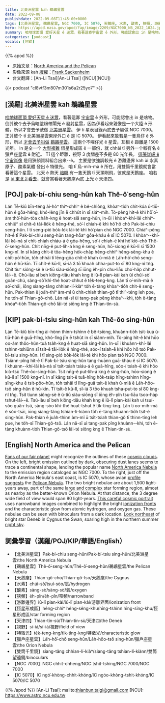 ```yaml
---
title: 北美洲星雲 kah 鵜鶘星雲
date: 2022-09-08
publishdate: 2022-09-08T11:45:00+0800
tags: [北美洲星雲, 鵜鶘星雲, NGC 7000, IC 5070, 天鵝座, 水素, 酸素, 狹頻, 游離邊界, 恆星形成區, 天津四, 視野, 獵戶座星雲, 特徵光, 雙筒千里鏡]
hero: https://apod.nasa.gov/apod/fap/image/2209/NGC7000_NB_2022_1024.jpg
summary: 咱地球面頂 愛好天星 ê 迷眾，看著這寡宇宙雲 ê 外形，可能認會出 in 是啥物。
categories: [podcast]
vocals: [阿錕]
---
```


{{% apod %}}

- 原始文章：[North America and the Pelican](https://apod.nasa.gov/apod/ap220908.html)
- 影像來源 kah [版權][copyright]：[Frank Sackenheim](http://astrophotocologne.de/)
- 台文翻譯：[An-Li Tsai][An-Li Tsai] ([NCU][NCU])

{{< podcast "cl8vtf3m807m301s6a2r25yo7" >}}

## [漢羅] 北美洲星雲 kah 鵜鶘星雲
[咱地球面頂 愛好天星 ê 迷眾][Fans of our fair planet]，看著這寡 [宇宙雲][cosmic clouds] ê 外形，可能認會出 in 是啥物。
倒爿彼个去予烏暗塗粉帶閘光 ê 發射星雲，因為伊看起來親像是一个大陸 ê 形體，所以才會去予號做 [北美洲星雲][North America Nebula]。
伊 tī 星表目錄內底去予編做 NGC 7000。
正爿彼个 tī 北美洲星雲東岸外口 ê 是 IC 5070。
伊看起來敢若是一隻鳥仔 ê 外形，所以 [才會去予叫做][profile suggests] [鵜鶘星雲][Pelican Nebula]。
這兩个不哩仔光 ê 星雲，互相 ê 距離是 1500 光年。
In 是仝一个 [大型複雜][large and complex] 恆星形成區 ê 一部份，就 chhāi tī 另外一个較有名 ê 獵戶座星雲 ê 附近。
Tī 這个距離，視野 3 度闊差不多是 80 光年長。
[這張詳細 ê 宇宙肖像][This careful cosmic portrait] 是用狹頻資料組合出來--ê。
主要是欲強調較光 ê 游離邊界 kah ùi 水素原子、酸素氣體 發出 ê 特徵光。
咱 tī 烏-mih-mà ê 所在，用雙筒千里鏡就會當看著這个星雲。
北天 ê 熱天 [暗暝][night sky] 有一隻天鵝 tī 天頂咧飛，彼就是天鵝座。
咱若是 [ùi 東北爿看去][Look northeast t]，就會當看著天鵝座內底 上光 ê 天津四。

## [POJ] pak-bí-chiu seng-hûn kah Thê-ô͘ seng-hûn
Lán Tē-kiû bīn-téng ài-hòⁿ thiⁿ-chhiⁿ ê bê-chiòng, khòaⁿ-tio̍h chit-kóa ú-tiū-hûn ê gōa-hêng, khó-lêng jīn ē chhu̍t in sī siáⁿ-mih.
Tò-pêng hit-ê khì hō͘ o͘-àm thô͘-hún-tòa cha̍h-kng ê hoat-siā seng-hûn, in-ūi i khòaⁿ-khí-lâi chhiⁿ-chhiūⁿ sī chi̍t-ê tāi-lio̍k ê hêng-thé, só͘-í chiah-ē khì hō͘ hō chò Pak-bí-chiu seng-hûn.
I tī seng-pió bo̍k-lo̍k lāi-té khì hō͘ pian chò NGC 7000.
Chiàⁿ-pêng hit-ê tī Pak-bí-chiu seng-hûn tang-hōaⁿ gōa-kháu ê sī IC 5070.
I khòaⁿ--khí-lâi ká-ná sī chi̍t-chiah chiáu-á ê gōa-hêng, só͘-í chiah-ē khì hō͘ kiò-chò Thê-ô͘-seng-hûn.
Chit nn̄g-ê put-lih-á kng ê seng-hûn, hō͘-siong ê kū-lî sī 1500 kng-nî.
In sī kâng chi̍t-ê tōa-hêng ho̍k-cha̍p hêng-chhiⁿ hêng-sêng-khu ê chi̍t-pō͘-hūn, to̍h chhāi tī lēng-gōa chi̍t-ê khah ū-miâ ê La̍h-hō͘-chō seng-hûn ê hū-kīn.
Tī chi̍t-ê kū-lî, sī-iá 3 tō͘ khoah chha-put-to sī 80 kng-nî tn̂g.
Chit tiuⁿ siông-sè ê ú-tiū siàu-siōng sī iōng e̍h-pîn chu-liāu cho͘-ha̍p chhut-lâi--ê.
Chú-iàu sī beh kiông-tiāu khah kng ê iû-lî pian-kài kah ùi chúi-sò͘ goân-chú, sàng-sò͘ khì-thé hoat-chhut ê te̍k-teng-kng.
Lán tī o͘-mih-mà ê só͘-chāi, iōng siang-tâng chhian-lí-kiàⁿ to̍h ē-tàng khòaⁿ-tio̍h chit-ê seng-hûn.
Pak-thian ê joa̍h-thiⁿ àm-mî ū chi̍t-chiah thian-gô tī thiⁿ-téng leh poe, he to̍h-sī Thian-gô-chō.
Lán nā-sī ùi tang-pak pêng khòaⁿ--khì, to̍h ē-tàng khòaⁿ-tio̍h Thian-gô-chō lāi-té siōng kng ê Thian-tin-sù.

## [KIP] pak-bí-tsiu sing-hûn kah Thê-ôo sing-hûn
Lán Tē-kiû bīn-tíng ài-hònn thinn-tshinn ê bê-tsiòng, khuànn-tio̍h tsit-kuá ú-tiū-hûn ê guā-hîng, khó-lîng jīn ē tshu̍t in sī siánn-mih.
Tò-pîng hit-ê khì hōo oo-àm thôo-hún-tuà tsa̍h-kng ê huat-siā sing-hûn.
In-uī i khuànn-khí-lâi tshinn-tshiūnn sī tsi̍t-ê tāi-lio̍k ê hîng-thé, sóo-í tsiah-ē khì hōo hō tsò Pak-bí-tsiu sing-hûn.
I tī sing-pió bo̍k-lo̍k lāi-té khì hōo pian tsò NGC 7000.
Tsiànn-pîng hit-ê tī Pak-bí-tsiu sing-hûn tang-huānn guā-kháu ê sī IC 5070.
I khuànn--khí-lâi ká-ná sī tsi̍t-tsiah tsiáu-á ê guā-hîng, sóo-í tsiah-ē khì hōo kiò-tsò Thê-ôo-sing-hûn.
Tsit nn̄g-ê put-lih-á kng ê sing-hûn, hōo-siong ê kū-lî sī 1500 kng-nî.
In sī kâng tsi̍t-ê tuā-hîng ho̍k-tsa̍p hîng-tshinn hîng-sîng-khu ê tsi̍t-pōo-hūn, to̍h tshāi tī līng-guā tsi̍t-ê khah ū-miâ ê La̍h-hōo-tsō sing-hûn ê hū-kīn.
Tī tsi̍t-ê kū-lî, sī-iá 3 tōo khuah tsha-put-to sī 80 kng-nî tn̂g.
Tsit tiunn siông-sè ê ú-tiū siàu-siōng sī iōng e̍h-pîn tsu-liāu tsoo-ha̍p tshut-lâi--ê.
Tsú-iàu sī beh kiông-tiāu khah kng ê iû-lî pian-kài kah uì tsuí-sòo guân-tsú, sàng-sòo khì-thé huat-tshut ê ti̍k-ting-kng.
Lán tī oo-mih-mà ê sóo-tsāi, iōng siang-tâng tshian-lí-kiànn to̍h ē-tàng khuànn-tio̍h tsit-ê sing-hûn.
Pak-thian ê jua̍h-thinn àm-mî ū tsi̍t-tsiah thian-gô tī thinn-tíng leh pue, he to̍h-sī Thian-gô-tsō.
Lán nā-sī uì tang-pak pîng khuànn--khì, to̍h ē-tàng khuànn-tio̍h Thian-gô-tsō lāi-té siōng kng ê Thian-tin-sù.

## [English] North America and the Pelican
[Fans of our fair planet][Fans of our fair planet] might recognize the outlines of these [cosmic clouds][cosmic clouds].
On the left, bright emission outlined by dark, obscuring dust lanes seems to trace a continental shape, lending the popular name [North America Nebula][North America Nebula] to the emission region cataloged as NGC 7000.
To the right, just off the North America Nebula's east coast, is IC 5070, whose avian [profile suggests][profile suggests] the [Pelican Nebula][Pelican Nebula].
The two bright nebulae are about 1,500 light-years away, part of the same [large and complex][large and complex] star forming region, almost as nearby as the better-known Orion Nebula.
At that distance, the 3 degree wide field of view would span 80 light-years.
[This careful cosmic portrait][This careful cosmic portrait] uses narrowband images combined to highlight the bright [ionization fronts][ionization fronts] and the characteristic glow from atomic hydrogen, and oxygen gas.
These nebulae can be seen with binoculars from a dark location.
[Look northeast][Look northeast e] of bright star Deneb in Cygnus the Swan, soaring high in the northern summer [night sky][night sky].


## 詞彙學習（漢羅/POJ/KIP/華語/English）
- 【北美洲星雲】Pak-bí-chiu seng-hûn/Pak-bí-tsiu sing-hûn/北美洲星雲/the North America Nebula
- 【鵜鶘星雲】Thê-ô͘-seng-hûn/Thê-ô͘-seng-hûn/鵜鶘星雲/the Pelican Nebula
- 【天鵝座】Thian-gô-chō/Thian-gô-tsō/天鵝座/the Cygnus
- 【水素】chúi-sò͘/tsuí-sòo/氫/hydrogen
- 【酸素】sàng-sò͘/sàng-sò͘/氧/oxygen
- 【狹頻】e̍h-pîn/e̍h-pîn/窄頻/narrowband
- 【游離邊界】iû-lî pian-kài/iû-lî pian-kài/游離界面/ionization front
- 【恆星形成區】hêng-chhiⁿ hêng-sêng-khu/hîng-tshinn hîng-sîng-khu/恆星形成區/star forming region
- 【天津四】Thian-tin-sù/Thian-tin-sù/天津四/the Deneb
- 【視野】sī-iá/sī-iá/視野/field of view
- 【特徵光】te̍k-teng-kng/ti̍k-ting-kng/特徵光/characteristic glow
- 【獵戶座星雲】La̍h-hō͘-chō seng-hûn/La̍h-hōo-tsō sing-hûn/獵戶座星雲/the Orion Nebula
- 【雙筒千里鏡】siang-tâng chhian-lí-kiàⁿ/siang-tâng tshian-lí-kiànn/雙筒望遠鏡/binoculars
- 【NGC 7000】NGC chhit-chheng/NGC tshit-tshing/NGC 7000/NGC 7000
- 【IC 5070】IC ngó͘-khòng-chhit-khóng/IC ngóo-khòng-tshit-khóng/IC 5070/IC 5070

{{% /apod %}}
[An-Li Tsai]: mailto:thianbun.taigi@gmail.com
[NCU]: https://www.astro.ncu.edu.tw

[copyright]: https://apod.nasa.gov/apod/fap/lib/about_apod.html#srapply

[Fans of our fair planet]:https://earthobservatory.nasa.gov/
[cosmic clouds]:http://www.atlasoftheuniverse.com/nebclust.html
[North America Nebula]:http://oneminuteastronomer.com/6507/north-america-nebula/
[profile suggests]:https://en.wikipedia.org/wiki/Dixon_Lanier_Merritt
[Pelican Nebula]:https://apod.nasa.gov/apod/ap161119.html
[large and complex]:http://arxiv.org/abs/astro-ph/0201373
[This careful cosmic portrait]:https://www.astrophotocologne.de/portfolio/ngc7000bicolor/
[ionization fronts]:https://apod.nasa.gov/apod/ap100819.html
[Look northeast e]:https://apod.nasa.gov/apod/ap210129.html
[Look northeast t]:https://apod.tw/daily/20210129/
[night sky]:https://solarsystem.nasa.gov/skywatching/home/
